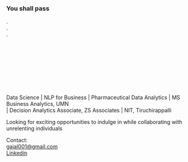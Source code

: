 ### You shall pass
.  
.  
.  
&nbsp;  
&nbsp;  
&nbsp;  
&nbsp;  
&nbsp;  
&nbsp;  
&nbsp;  
&nbsp;  
 
  
  
 
Data Science | NLP for Business | Pharmaceutical Data Analytics | MS Business Analytics, UMN  
| Decision Analytics Associate, ZS Associates | NIT, Tiruchirappalli  

Looking for exciting opportunities to indulge in while collaborating with unrelenting individuals

Contact:  
gajal001@gmail.com  
[Linkedin](https://www.linkedin.com/in/ramgs/) 

<!--
**DumBiriyani/DumBiriyani** is a ✨ _special_ ✨ repository because its `README.md` (this file) appears on your GitHub profile.

Here are some ideas to get you started:

- 🔭 I’m currently working on ...
- 🌱 I’m currently learning ...
- 👯 I’m looking to collaborate on ...
- 🤔 I’m looking for help with ...
- 💬 Ask me about ...
- 📫 How to reach me: ...
- 😄 Pronouns: ...
- ⚡ Fun fact: ...
-->
